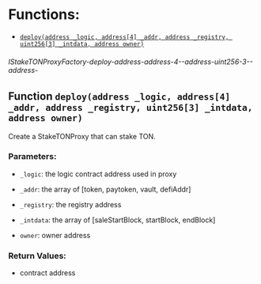 # Functions:

- [`deploy(address _logic, address[4] _addr, address _registry, uint256[3] _intdata, address owner)`](#IStakeTONProxyFactory-deploy-address-address-4--address-uint256-3--address-)

###### IStakeTONProxyFactory-deploy-address-address-4--address-uint256-3--address-

## Function `deploy(address _logic, address[4] _addr, address _registry, uint256[3] _intdata, address owner)`

Create a StakeTONProxy that can stake TON.

### Parameters:

- `_logic`: the logic contract address used in proxy

- `_addr`: the array of [token, paytoken, vault, defiAddr]

- `_registry`: the registry address

- `_intdata`: the array of [saleStartBlock, startBlock, endBlock]

- `owner`:  owner address

### Return Values:

- contract address
